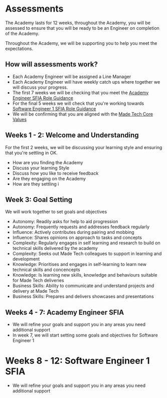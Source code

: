 # Assessments

The Academy lasts for 12 weeks, throughout the Academy, you will be assessed to ensure that you will be ready to be an Engineer on completion of the Academy. 

Throughout the Academy, we will be supporting you to help you meet the expectations.

## How will assessments work?

* Each Academy Engineer will be assigned a Line Manager
* Each Academy Engineer will have weekly catch ups where together we will discuss your progress.
* The first 7 weeks we will be checking that you meet the [Academy Engineer SFIA Role Guidance](https://github.com/madetech/handbook/blob/master/roles/sfia/academy_software_engineer.md)
* For the final 5 weeks we will check that you're working towards [Software Engineer 1 SFIA Role Guidance](https://github.com/madetech/handbook/blob/master/roles/sfia/software_engineer_1.md)
* We will be confirming that you are aligned with the [Made Tech Core Values](https://github.com/madetech/handbook/blob/master/company/about.md)

## Weeks 1 - 2: Welcome and Understanding

For the first 2 weeks, we will be discussing your learning style and ensuring that you're settling in OK. 
* How are you finding the Academy
* Discuss your learning Style
* Discuss how you like to receive feedback
* Are they engaging on the Academy
* How are they settling i
 

## Week 3: Goal Setting

We will work together to set goals and objectives
* Autonomy: Readily asks for help to aid progression
* Autonomy: Frequently requests and addresses feedback regularly
* Influence: Actively contributes during pairing and mobbing
* Influence: Shares opinions on approach to tasks and concepts
* Complexity: Regularly engages in self learning and research to build on technical skills delivered by the academy
* Complexity: Seeks out Made Tech colleagues to support in learning and development
* Knowledge: Prioritises and engages in self-learning to learn new technical skills and concencepts
* Knowledge: Is learning new skills, knowledge and behaviours suitable for Made Tech deliveries
* Business Skills: Ability to communicate and understand projects and delivery at Made Tech
* Business Skills: Prepares and delivers showcases and presentations


## Weeks 4 - 7: Academy Engineer SFIA

* We will refine your goals and support you in any areas you need additional support
* In week 7, we will start setting some goals and objectives for Software Engineer 1

# Weeks 8 - 12: Software Engineer 1 SFIA

* We will refine your goals and support you in any areas you need additional support 